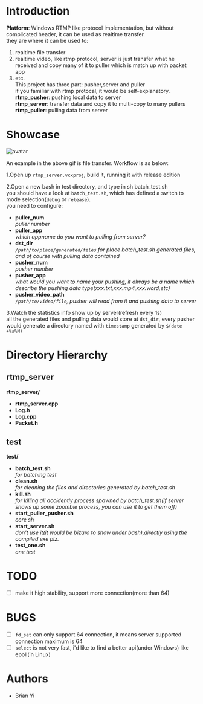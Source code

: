 # Introduction
**Platform**: Windows
RTMP like protocol implementation, but without complicated header, it can be used as realtime transfer.  
they are where it can be used to:  
1. realtime file transfer  
2. realtime video, like rtmp protocol, server is just transfer what he received and copy many of it to puller which is match up with packet app  
3. etc.  
This project has three part: pusher,server and puller  
if you familiar with rtmp protocal, it would be self-explanatory.  
**rtmp_pusher**: pushing local data to server  
**rtmp_server**: transfer data and copy it to multi-copy to many pullers  
**rtmp_puller**: pulling data from server  

# Showcase
![avatar](./showcase/2020013114584466.gif)

An example in the above gif is file transfer. Workflow is as below:  

1.Open up `rtmp_server.vcxproj`, build it, running it with release edition  

2.Open a new bash in test directory, and type in sh batch_test.sh  
you should have a look at `batch_test.sh`, which has defined a switch to mode selection(`debug` or `release`).  
you need to configure:  
- **puller_num**  
  _puller number_
- **puller_app**  
  _which appname do you want to pulling from server?_
- **dst_dir**  
  _`/path/to/place/generated/files` for place batch_test.sh generated files, and of course with pulling data contained_
- **pusher_num**  
  _pusher number_ 
- **pusher_app**  
  _what would you want to name your pushing, it always be a name which describe the pushing data type(xxx.txt,xxx.mp4,xxx.word,etc)_  
- **pusher_video_path**  
  _`/path/to/video/file`, pusher will read from it and pushing data to server_

3.Watch the statistics info show up by server(refresh every 1s)  
all the generated files and pulling data would store at `dst_dir`, every pusher would generate a directory named with `timestamp` generated by `$(date +%s%N)`  

# Directory Hierarchy
## rtmp_server
**rtmp_server/**
- **rtmp_server.cpp**
- **Log.h**
- **Log.cpp**
- **Packet.h**

## test
**test/**  
- **batch_test.sh**	 
  _for batching test_
- **clean.sh**  
  _for cleaning the files and directories generated by batch_test.sh_
- **kill.sh**  
  _for killing all accidently process spawned by batch_test.sh(if server shows up some zoombie process, you can use it to get them off)_
- **start_puller_pusher.sh**  
  _core sh_
- **start_server.sh**  
  _don't use it(it would be bizaro to show under bash),directly using the compiled exe plz._
- **test_one.sh**  
  _one test_


# TODO
- [ ] make it high stability, support more connection(more than 64)

# BUGS
- [ ] `fd_set` can only support 64 connection, it means server supported connection maximum is 64
- [ ] `select` is not very fast, i'd like to find a better api(under Windows) like epoll(in Linux)

# Authors
- Brian Yi
